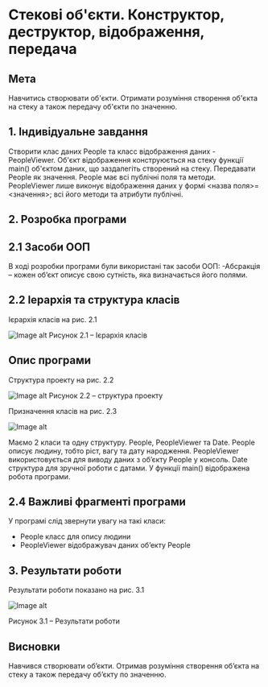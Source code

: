 # Стекові об'єкти. Конструктор, деструктор, відображення, передача
 
## Мета 
 
Навчитись створювати об'єкти. Отримати розуміння створення об'єкта на стеку а також передачу об'єкти по значенню.
 
## 1. Індивідуальне завдання 
 
Створити клас даних People та класс відображення даних - PeopleViewer. Об'єкт відображення конструюється на стеку функції main() об'єктом даних, що заздалегіть створений на стеку. Передавати People як значення. People має всі публічні поля та методи. PeopleViewer лише виконує відображення даних у формі <назва поля>=<значення>; всі його методи та атрибути публічні. 
## 2. Розробка програми 
## 2.1 Засоби ООП
В ході розробки програми були використані так засоби ООП:
   -Абсракція – кожен об’єкт описує свою сутність, яка визначається його полями.
## 2.2 Іерархія та структура класів
Ієрархія класів на рис. 2.1

![Image alt](https://raw.githubusercontent.com/kit25a/se-cpp/master/shazhko-artem/doc/source/image1.png)
Рисунок 2.1 – Ієрархія класів

## Опис програми
Структура проекту на рис. 2.2

![Image alt](https://raw.githubusercontent.com/kit25a/se-cpp/master/shazhko-artem/doc/source/image2.png)
 Рисунок 2.2 – структура проекту
 
 Призначення класів на рис. 2.3

![Image alt](https://raw.githubusercontent.com/kit25a/se-cpp/master/shazhko-artem/doc/source/image3.png)
 
 Маємо 2 класи та одну структуру. People, PeopleViewer та Date. People описує людину, тобто ріст, вагу та дату народження. PeopleViewer використовується для виводу даних з об’єкту People у консоль. Date структура для зручної роботи с датами. У функції main() відображена робота програми.
 
 ## 2.4 Важливі фрагменті програми
 У програмі слід звернути увагу на такі класи:
  - People класс для опису людини
  - PeopleViewer відображувач даних об’екту People
  
  ## 3. Результати роботи
  Результати роботи показано на рис. 3.1
  
![Image alt](https://raw.githubusercontent.com/kit25a/se-cpp/master/shazhko-artem/doc/source/image4.png)

  Рисунок 3.1 – Результати роботи
  
  ## Висновки
  Навчився створювати об’єкти. Отримав розуміння створення об’єкта на стеку а також передачу об’єкту по значенню.
